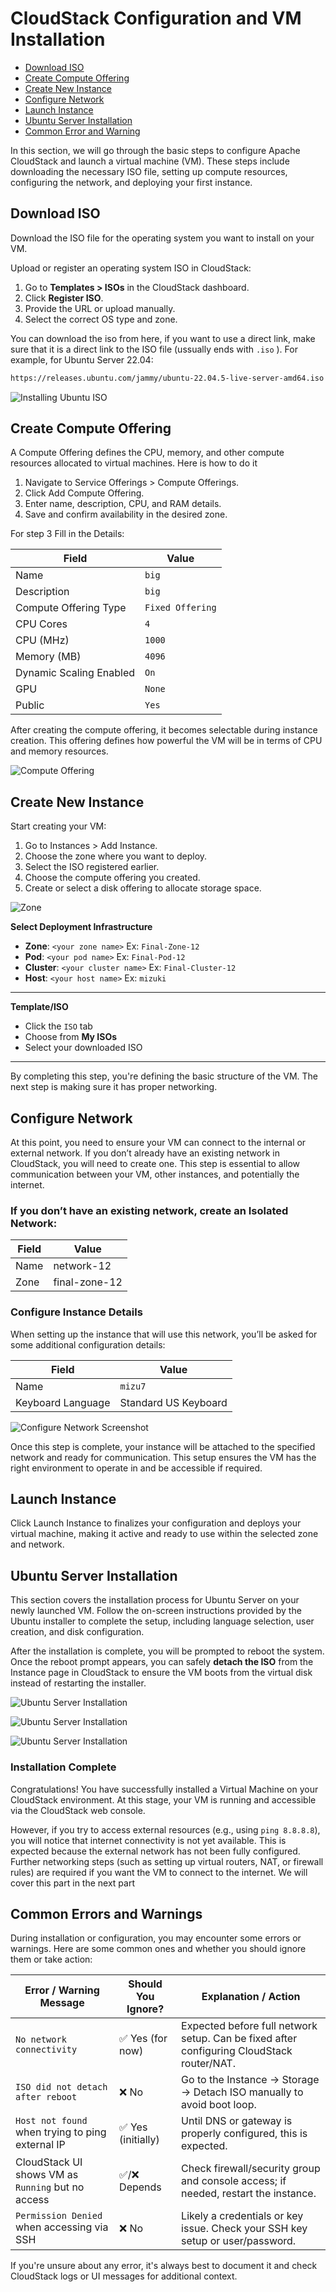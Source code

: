 # CloudStack Configuration and VM Installation

- [Download ISO](#download-iso)
- [Create Compute Offering](#create-compute-offering)
- [Create New Instance](#create-new-instance)
- [Configure Network](#configure-network)
- [Launch Instance](#launch-instance)
- [Ubuntu Server Installation](#ubuntu-server-installation)
- [Common Error and Warning](#common-errors-and-warnings)

In this section, we will go through the basic steps to configure Apache CloudStack and launch a virtual machine (VM). These steps include downloading the necessary ISO file, setting up compute resources, configuring the network, and deploying your first instance.

## Download ISO

Download the ISO file for the operating system you want to install on your VM.

Upload or register an operating system ISO in CloudStack:

1. Go to **Templates > ISOs** in the CloudStack dashboard.
2. Click **Register ISO**.
3. Provide the URL or upload manually.
4. Select the correct OS type and zone.

You can download the iso from here, if you want to use a direct link, make sure that it is a direct link to the ISO file (ussually ends with `.iso` ). For example, for Ubuntu Server 22.04:

```bash
https://releases.ubuntu.com/jammy/ubuntu-22.04.5-live-server-amd64.iso
```

![Installing Ubuntu ISO](../images/cloudstack_configuration/10install.png)

## Create Compute Offering

A Compute Offering defines the CPU, memory, and other compute resources allocated to virtual machines. Here is how to do it

1. Navigate to Service Offerings > Compute Offerings.
2. Click Add Compute Offering.
3. Enter name, description, CPU, and RAM details.
4. Save and confirm availability in the desired zone.

For step 3 Fill in the Details:

| Field                   | Value            |
| ----------------------- | ---------------- |
| Name                    | `big`            |
| Description             | `big`            |
| Compute Offering Type   | `Fixed Offering` |
| CPU Cores               | `4`              |
| CPU (MHz)               | `1000`           |
| Memory (MB)             | `4096`           |
| Dynamic Scaling Enabled | `On`             |
| GPU                     | `None`           |
| Public                  | `Yes`            |

After creating the compute offering, it becomes selectable during instance creation. This offering defines how powerful the VM will be in terms of CPU and memory resources.

![Compute Offering](../images/cloudstack_configuration/1computeoffering.png)

## Create New Instance

Start creating your VM:

1. Go to Instances > Add Instance.
2. Choose the zone where you want to deploy.
3. Select the ISO registered earlier.
4. Choose the compute offering you created.
5. Create or select a disk offering to allocate storage space.

![Zone](../images/cloudstack_configuration/2newinstance.png)

**Select Deployment Infrastructure**

- **Zone**: `<your zone name>` Ex: `Final-Zone-12`
- **Pod**: `<your pod name>` Ex: `Final-Pod-12`
- **Cluster**: `<your cluster name>` Ex: `Final-Cluster-12`
- **Host**: `<your host name>` Ex: `mizuki`

---

**Template/ISO**

- Click the `ISO` tab
- Choose from **My ISOs**
- Select your downloaded ISO

---

By completing this step, you're defining the basic structure of the VM. The next step is making sure it has proper networking.

## Configure Network

At this point, you need to ensure your VM can connect to the internal or external network. If you don’t already have an existing network in CloudStack, you will need to create one. This step is essential to allow communication between your VM, other instances, and potentially the internet.

### If you don’t have an existing network, create an Isolated Network:

| Field | Value           |
|-------|-----------------|
| Name  | network-12      |
| Zone  | final-zone-12   |

### Configure Instance Details

When setting up the instance that will use this network, you’ll be asked for some additional configuration details:

| Field             | Value                 |
|------------------|-----------------------|
| Name              | `mizu7`               |
| Keyboard Language | Standard US Keyboard |

![Configure Network Screenshot](../images/cloudstack_configuration/4addnetwork.png)

Once this step is complete, your instance will be attached to the specified network and ready for communication. This setup ensures the VM has the right environment to operate in and be accessible if required.

## Launch Instance

Click Launch Instance to finalizes your configuration and deploys your virtual machine, making it active and ready to use within the selected zone and network.

## Ubuntu Server Installation

This section covers the installation process for Ubuntu Server on your newly launched VM. Follow the on-screen instructions provided by the Ubuntu installer to complete the setup, including language selection, user creation, and disk configuration.

After the installation is complete, you will be prompted to reboot the system. Once the reboot prompt appears, you can safely **detach the ISO** from the Instance page in CloudStack to ensure the VM boots from the virtual disk instead of restarting the installer.

![Ubuntu Server Installation](../images/web/26detach.png)

![Ubuntu Server Installation](../images/cloudstack_configuration/11ubuntuinstall.png)

![Ubuntu Server Installation](../images/web/27ubuntusuccessfull.png)

### Installation Complete

Congratulations! You have successfully installed a Virtual Machine on your CloudStack environment. At this stage, your VM is running and accessible via the CloudStack web console.

However, if you try to access external resources (e.g., using `ping 8.8.8.8`), you will notice that internet connectivity is not yet available. This is expected because the external network has not been fully configured. Further networking steps (such as setting up virtual routers, NAT, or firewall rules) are required if you want the VM to connect to the internet. We will cover this part in the next part

## Common Errors and Warnings

During installation or configuration, you may encounter some errors or warnings. Here are some common ones and whether you should ignore them or take action:

| Error / Warning Message                          | Should You Ignore? | Explanation / Action                                                                 |
|--------------------------------------------------|---------------------|--------------------------------------------------------------------------------------|
| `No network connectivity`                        | ✅ Yes (for now)     | Expected before full network setup. Can be fixed after configuring CloudStack router/NAT. |
| `ISO did not detach after reboot`               | ❌ No               | Go to the Instance → Storage → Detach ISO manually to avoid boot loop.              |
| `Host not found` when trying to ping external IP | ✅ Yes (initially)  | Until DNS or gateway is properly configured, this is expected.                      |
| CloudStack UI shows VM as `Running` but no access | ✅/❌ Depends       | Check firewall/security group and console access; if needed, restart the instance.  |
| `Permission Denied` when accessing via SSH       | ❌ No               | Likely a credentials or key issue. Check your SSH key setup or user/password.       |

If you're unsure about any error, it's always best to document it and check CloudStack logs or UI messages for additional context.
